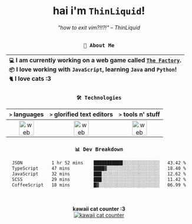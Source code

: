 <div align="center">
  
  # hai i'm `ThinLiquid`!
  ###### "how to exit vim?!!?!" – ThinLiquid
  
  ### `👤 About Me`

  | `💻`  I am currently working on a web game called [`The Factory`](https://github.com/ThinLiquid/factory-sim).<br/>`📦`  I love working with `JavaScript`, learning `Java` and `Python`!</br>`🐈`  I love cats :3 |
  |:---|

  
  ### `🛠️ Technologies`
  
  | `>` **languages**  | `>` **glorified text editors** | `>` **tools n' stuff** |
  |:------------------:|:------------------------------:|:----------------------:|
  | <img src="https://skillicons.dev/icons?i=ts,js,react,python,java" alt="web dev" height="40"/> | <img src="https://skillicons.dev/icons?i=vscode,eclipse,idea" alt="web dev" height="40"/> | <img src="https://skillicons.dev/icons?i=bash,git,photoshop" alt="web dev" height="40"/> |
  
  ### `📊 Dev Breakdown`
  
  <!--START_SECTION:waka-->

```txt
JSON           1 hr 52 mins    ███████████░░░░░░░░░░░░░░   43.42 %
TypeScript     47 mins         ████▓░░░░░░░░░░░░░░░░░░░░   18.40 %
JavaScript     32 mins         ███░░░░░░░░░░░░░░░░░░░░░░   12.62 %
SCSS           29 mins         ███░░░░░░░░░░░░░░░░░░░░░░   11.42 %
CoffeeScript   18 mins         █▓░░░░░░░░░░░░░░░░░░░░░░░   06.99 %
```

<!--END_SECTION:waka-->
  
  <br/><br/>
  <b>kawaii cat counter :3</b><br/>
  [![kawaii cat counter](https://count.getloli.com/get/@ThinLiquid?theme=moebooru)](https://moe-counter.glitch.me)
</div>
